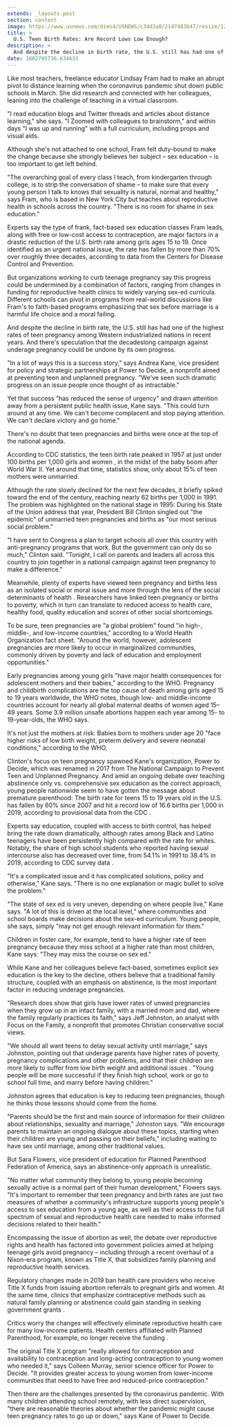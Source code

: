 ```yaml
--- 
extends: _layouts.post 
section: content 
image: https://www.usnews.com/dims4/USNEWS/c34d3a8/2147483647/resize/1200x%3E/quality/85/?url=http%3A%2F%2Fmedia.beam.usnews.com%2F5e%2Fd5%2F212458d24584b9147fd1f050648d%2F201015-editorial.teenmoms.jpg 
title: > 
  U.S. Teen Birth Rates: Are Record Lows Low Enough? 
description: > 
  And despite the decline in birth rate, the U.S. still has had one of the highest rates of teen pregnancy among Western industrialized nations in recent years.There's no doubt that teen pregnancies and births were once at the top of the national agenda.According to CDC statistics, the teen birth rate peaked in 1957 at just under 100 births per 1,000 girls and women , in the midst of the baby boom after World War II."Tonight, I call on parents and leaders all across this country to join together in a national campaign against teen pregnancy to make a difference."Clinton's focus on teen pregnancy spawned Kane's organization, Power to Decide, which was renamed in 2017 from The National Campaign to Prevent Teen and Unplanned Pregnancy. 
date: 1602795736.634633 
--- 
```

Like most teachers, freelance educator Lindsay Fram had to make an abrupt pivot to distance learning when the coronavirus pandemic shut down public schools in March. She did research and connected with her colleagues, leaning into the challenge of teaching in a virtual classroom.

"I read education blogs and Twitter threads and articles about distance learning," she says. "I Zoomed with colleagues to brainstorm," and within days "I was up and running" with a full curriculum, including props and visual aids.

Although she's not attached to one school, Fram felt duty-bound to make the change because she strongly believes her subject – sex education – is too important to get left behind.

"The overarching goal of every class I teach, from kindergarten through college, is to strip the conversation of shame – to make sure that every young person I talk to knows that sexuality is natural, normal and healthy," says Fram, who is based in New York City but teaches about reproductive health in schools across the country. "There is no room for shame in sex education."

Experts say the type of frank, fact-based sex education classes Fram leads, along with free or low-cost access to contraception, are major factors in a drastic reduction of the U.S. birth rate among girls ages 15 to 19. Once identified as an urgent national issue, the rate has fallen by more than 70% over roughly three decades, according to data from the Centers for Disease Control and Prevention.

But organizations working to curb teenage pregnancy say this progress could be undermined by a combination of factors, ranging from changes in funding for reproductive health clinics to widely varying sex-ed curricula. Different schools can pivot in programs from real-world discussions like Fram's to faith-based programs emphasizing that sex before marriage is a harmful life choice and a moral failing.

And despite the decline in birth rate, the U.S. still has had one of the highest rates of teen pregnancy among Western industrialized nations in recent years. And there's speculation that the decadeslong campaign against underage pregnancy could be undone by its own progress.

"In a lot of ways this is a success story," says Andrea Kane, vice president for policy and strategic partnerships at Power to Decide, a nonprofit aimed at preventing teen and unplanned pregnancy. "We've seen such dramatic progress on an issue people once thought of as intractable."

Yet that success "has reduced the sense of urgency" and drawn attention away from a persistent public health issue, Kane says. "This could turn around at any time. We can't become complacent and stop paying attention. We can't declare victory and go home."

There's no doubt that teen pregnancies and births were once at the top of the national agenda.

According to CDC statistics, the teen birth rate peaked in 1957 at just under 100 births per 1,000 girls and women , in the midst of the baby boom after World War II. Yet around that time, statistics show, only about 15% of teen mothers were unmarried.

Although the rate slowly declined for the next few decades, it briefly spiked toward the end of the century, reaching nearly 62 births per 1,000 in 1991. The problem was highlighted on the national stage in 1995: During his State of the Union address that year, President Bill Clinton singled out "the epidemic" of unmarried teen pregnancies and births as "our most serious social problem."

"I have sent to Congress a plan to target schools all over this country with anti-pregnancy programs that work. But the government can only do so much," Clinton said. "Tonight, I call on parents and leaders all across this country to join together in a national campaign against teen pregnancy to make a difference."

Meanwhile, plenty of experts have viewed teen pregnancy and births less as an isolated social or moral issue and more through the lens of the social determinants of health . Researchers have linked teen pregnancy or births to poverty, which in turn can translate to reduced access to health care, healthy food, quality education and scores of other social shortcomings.

To be sure, teen pregnancies are "a global problem" found "in high-, middle-, and low-income countries," according to a World Health Organization fact sheet. "Around the world, however, adolescent pregnancies are more likely to occur in marginalized communities, commonly driven by poverty and lack of education and employment opportunities."

Early pregnancies among young girls "have major health consequences for adolescent mothers and their babies," according to the WHO. Pregnancy and childbirth complications are the top cause of death among girls aged 15 to 19 years worldwide, the WHO notes, though low- and middle-income countries account for nearly all global maternal deaths of women aged 15–49 years. Some 3.9 million unsafe abortions happen each year among 15- to 19-year-olds, the WHO says.

It's not just the mothers at risk: Babies born to mothers under age 20 "face higher risks of low birth weight, preterm delivery and severe neonatal conditions," according to the WHO.

Clinton's focus on teen pregnancy spawned Kane's organization, Power to Decide, which was renamed in 2017 from The National Campaign to Prevent Teen and Unplanned Pregnancy. And amid an ongoing debate over teaching abstinence only vs. comprehensive sex education as the correct approach, young people nationwide seem to have gotten the message about premature parenthood: The birth rate for teens 15 to 19 years old in the U.S. has fallen by 60% since 2007 and hit a record low of 16.6 births per 1,000 in 2019, according to provisional data from the CDC .

Experts say education, coupled with access to birth control, has helped bring the rate down dramatically, although rates among Black and Latino teenagers have been persistently high compared with the rate for whites. Notably, the share of high school students who reported having sexual intercourse also has decreased over time, from 54.1% in 1991 to 38.4% in 2019, according to CDC survey data .

"It's a complicated issue and it has complicated solutions, policy and otherwise," Kane says. "There is no one explanation or magic bullet to solve the problem."

"The state of sex ed is very uneven, depending on where people live," Kane says. "A lot of this is driven at the local level," where communities and school boards make decisions about the sex-ed curriculum. Young people, she says, simply "may not get enough relevant information for them."

Children in foster care, for example, tend to have a higher rate of teen pregnancy because they miss school at a higher rate than most children, Kane says: "They may miss the course on sex ed."

While Kane and her colleagues believe fact-based, sometimes explicit sex education is the key to the decline, others believe that a traditional family structure, coupled with an emphasis on abstinence, is the most important factor in reducing underage pregnancies.

"Research does show that girls have lower rates of unwed pregnancies when they grow up in an intact family, with a married mom and dad, where the family regularly practices its faith," says Jeff Johnston, an analyst with Focus on the Family, a nonprofit that promotes Christian conservative social views.

"We should all want teens to delay sexual activity until marriage," says Johnston, pointing out that underage parents have higher rates of poverty, pregnancy complications and other problems, and that their children are more likely to suffer from low birth weight and additional issues . "Young people will be more successful if they finish high school, work or go to school full time, and marry before having children."

Johnston agrees that education is key to reducing teen pregnancies, though he thinks those lessons should come from the home.

"Parents should be the first and main source of information for their children about relationships, sexuality and marriage," Johnston says. "We encourage parents to maintain an ongoing dialogue about these topics, starting when their children are young and passing on their beliefs," including waiting to have sex until marriage, among other traditional values.

But Sara Flowers, vice president of education for Planned Parenthood Federation of America, says an abstinence-only approach is unrealistic.

"No matter what community they belong to, young people becoming sexually active is a normal part of their human development," Flowers says. "It's important to remember that teen pregnancy and birth rates are just two measures of whether a community's infrastructure supports young people's access to sex education from a young age, as well as their access to the full spectrum of sexual and reproductive health care needed to make informed decisions related to their health."

Encompassing the issue of abortion as well, the debate over reproductive rights and health has factored into government policies aimed at helping teenage girls avoid pregnancy – including through a recent overhaul of a Nixon-era program, known as Title X, that subsidizes family planning and reproductive health services.

Regulatory changes made in 2019 ban health care providers who receive Title X funds from issuing abortion referrals to pregnant girls and women. At the same time, clinics that emphasize contraceptive methods such as natural family planning or abstinence could gain standing in seeking government grants .

Critics worry the changes will effectively eliminate reproductive health care for many low-income patients. Health centers affiliated with Planned Parenthood, for example, no longer receive the funding .

The original Title X program "really allowed for contraception and availability to contraception and long-acting contraception to young women who needed it," says Colleen Murray, senior science officer for Power to Decide. "It provides greater access to young women from lower-income communities that need to have free and reduced-price contraception."

Then there are the challenges presented by the coronavirus pandemic. With many children attending school remotely, with less direct supervision, "there are reasonable theories about whether the pandemic might cause teen pregnancy rates to go up or down," says Kane of Power to Decide.